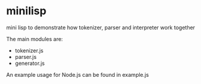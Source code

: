 # minilisp
mini lisp to demonstrate how tokenizer, parser and interpreter work together

The main modules are: 
- tokenizer.js
- parser.js
- generator.js

An example usage for Node.js can be found in example.js
